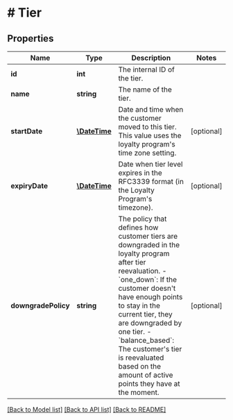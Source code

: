 # # Tier

## Properties

Name | Type | Description | Notes
------------ | ------------- | ------------- | -------------
**id** | **int** | The internal ID of the tier. | 
**name** | **string** | The name of the tier. | 
**startDate** | [**\DateTime**](\DateTime.md) | Date and time when the customer moved to this tier. This value uses the loyalty program&#39;s time zone setting. | [optional] 
**expiryDate** | [**\DateTime**](\DateTime.md) | Date when tier level expires in the RFC3339 format (in the Loyalty Program&#39;s timezone). | [optional] 
**downgradePolicy** | **string** | The policy that defines how customer tiers are downgraded in the loyalty program after tier reevaluation.  - &#x60;one_down&#x60;: If the customer doesn&#39;t have enough points to stay in the current tier, they are downgraded by one tier.  - &#x60;balance_based&#x60;: The customer&#39;s tier is reevaluated based on the amount of active points they have at the moment. | [optional] 

[[Back to Model list]](../../README.md#documentation-for-models) [[Back to API list]](../../README.md#documentation-for-api-endpoints) [[Back to README]](../../README.md)


